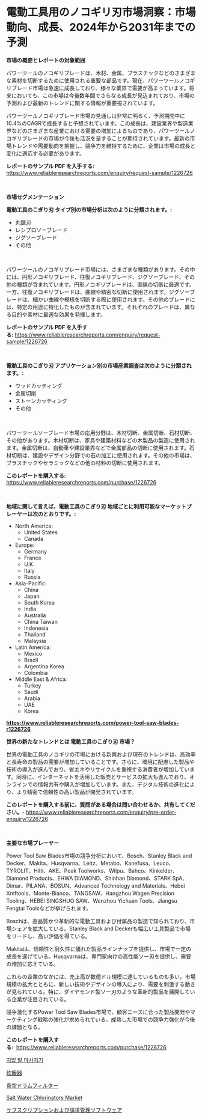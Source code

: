 <p><h1>電動工具用のノコギリ刃市場洞察：市場動向、成長、2024年から2031年までの予測</h1></p><p><strong>市場の概要とレポートの対象範囲</strong></p>
<p><p>パワーツールのノコギリブレードは、木材、金属、プラスチックなどのさまざまな素材を切断するために使用される重要な部品です。現在、パワーツールノコギリブレード市場は急速に成長しており、様々な業界で需要が高まっています。将来においても、この市場は今後数年間でさらなる成長が見込まれており、市場の予測および最新のトレンドに関する情報が重要視されています。</p><p>パワーツールノコギリブレード市場の見通しは非常に明るく、予測期間中に10.4%のCAGRで成長すると予想されています。この成長は、建設業界や製造業界などのさまざまな産業における需要の増加によるものであり、パワーツールノコギリブレードの市場が今後も活況を呈することが期待されています。最新の市場トレンドや需要動向を把握し、競争力を維持するために、企業は市場の成長と変化に適応する必要があります。</p></p>
<p><strong>レポートのサンプル PDF を入手する:</strong> <a href="https://www.reliableresearchreports.com/enquiry/request-sample/1226726">https://www.reliableresearchreports.com/enquiry/request-sample/1226726</a></p>
<p>&nbsp;</p>
<p><strong>市場セグメンテーション</strong></p>
<p><strong>電動工具のこぎり刃 タイプ別の市場分析は次のように分類されます。:</strong></p>
<p><ul><li>丸鋸刃</li><li>レシプロソーブレード</li><li>ジグソーブレード</li><li>その他</li></ul></p>
<p>&nbsp;</p>
<p><p>パワーツールのノコギリブレード市場には、さまざまな種類があります。その中には、円形ノコギリブレード、往復ノコギリブレード、ジグソーブレード、その他の種類が含まれています。円形ノコギリブレードは、直線の切断に最適です。一方、往復ノコギリブレードは、曲線や精密な切断に使用されます。ジグソーブレードは、細かい曲線や模様を切断する際に使用されます。その他のブレードには、特定の用途に特化したものが含まれています。それぞれのブレードは、異なる目的や素材に最適な効果を発揮します。</p></p>
<p><strong>レポートのサンプル PDF を入手する:</strong>&nbsp;<a href="https://www.reliableresearchreports.com/enquiry/request-sample/1226726">https://www.reliableresearchreports.com/enquiry/request-sample/1226726</a></p>
<p>&nbsp;</p>
<p><strong> 電動工具のこぎり刃 アプリケーション別の市場産業調査は次のように分類されます。:</strong></p>
<p><ul><li>ウッドカッティング</li><li>金属切削</li><li>ストーンカッティング</li><li>その他</li></ul></p>
<p>&nbsp;</p>
<p><p>パワーツールソーブレード市場の応用分野は、木材切断、金属切断、石材切断、その他があります。木材切断は、家具や建築材料などの木製品の製造に使用されます。金属切断は、自動車や建設業界などで金属部品の切断に使用されます。石材切断は、建設やデザイン分野での石の加工に使用されます。その他の市場は、プラスチックやセラミックなどの他の材料の切断に使用されます。</p></p>
<p><strong>このレポートを購入する:</strong>&nbsp; <a href="https://www.reliableresearchreports.com/purchase/1226726">https://www.reliableresearchreports.com/purchase/1226726</a></p>
<p>&nbsp;</p>
<p><strong>地域に関して言えば、電動工具のこぎり刃 地域ごとに利用可能なマーケットプレーヤーは次のとおりです。:</strong></p>
<p><ul>
    <li>
        North America:
        <ul>
            <li>United States</li>
            <li>Canada</li>
        </ul>
    </li>
    <li>
        Europe:
        <ul>
            <li>Germany</li>
            <li>France</li>
            <li>U.K.</li>
            <li>Italy</li>
            <li>Russia</li>
        </ul>
    </li>
    <li>
        Asia-Pacific:
        <ul>
            <li>China</li>
            <li>Japan</li>
            <li>South Korea</li>
            <li>India</li>
            <li>Australia</li>
            <li>China Taiwan</li>
            <li>Indonesia</li>
            <li>Thailand</li>
            <li>Malaysia</li>
        </ul>
    </li>
    <li>
        Latin America:
        <ul>
            <li>Mexico</li>
            <li>Brazil</li>
            <li>Argentina Korea</li>
            <li>Colombia</li>
        </ul>
    </li>
    <li>
        Middle East & Africa:
        <ul>
            <li>Turkey</li>
            <li>Saudi</li>
            <li>Arabia</li>
            <li>UAE</li>
            <li>Korea</li>
        </ul>
    </li>
    </ul></p>
<p><strong><a href="https://www.reliableresearchreports.com/power-tool-saw-blades-r1226726">https://www.reliableresearchreports.com/power-tool-saw-blades-r1226726</a></strong>&nbsp;</p>
<p><strong>世界の新たなトレンドとは 電動工具のこぎり刃 市場？</strong></p>
<p><p>世界の電動工具のノコギリの市場における新興および現在のトレンドは、高効率と長寿命の製品の需要が増加していることです。さらに、環境に配慮した製品や技術の導入が進んでおり、省エネやリサイクルを重視する消費者が増加しています。同時に、インターネットを活用した販売とサービスの拡大も進んでおり、オンラインでの情報共有や購入が増加しています。また、デジタル技術の進化により、より精密で信頼性の高い製品が開発されています。</p></p>
<p><strong>このレポートを購入する前に、質問がある場合は問い合わせるか、共有してください。</strong>- <a href="https://www.reliableresearchreports.com/enquiry/pre-order-enquiry/1226726">https://www.reliableresearchreports.com/enquiry/pre-order-enquiry/1226726</a></p>
<p>&nbsp;</p>
<p><strong>主要な市場プレーヤー</strong></p>
<p><p>Power Tool Saw Blades市場の競争分析において、Bosch、Stanley Black and Decker、Makita、Husqvarna、Leitz、Metabo、Kanefusa、Leuco、TYROLIT、Hilti、AKE、Peak Toolworks、Wilpu、Bahco、Kinkelder、Diamond Products、EHWA DIAMOND、Shinhan Diamond、STARK SpA、Dimar、PILANA、BOSUN、Advanced Technology and Materials、Hebei Xmftools、Monte-Bianco、TANGSAW、Hangzhou Wagen Precision Tooling、HEBEI SINGSHUO SAW、Wenzhou Yichuan Tools、Jiangsu Fengtai Toolsなどが挙げられます。</p><p>Boschは、高品質かつ革新的な電動工具および付属品の製造で知られており、市場シェアを拡大している。Stanley Black and Deckerも幅広い工具製品で市場をリードし、高い評価を得ている。</p><p>Makitaは、信頼性と耐久性に優れた製品ラインナップを提供し、市場で一定の成長を遂げている。Husqvarnaは、専門家向けの高性能ソー刃を提供し、需要の増加に応えている。</p><p>これらの企業のなかには、売上高が数億ドル規模に達しているものも多い。市場規模の拡大とともに、新しい技術やデザインの導入により、需要を刺激する動きが見られている。特に、ダイヤモンド製ソー刃のような革新的製品を展開している企業が注目されている。</p><p>競争激化するPower Tool Saw Blades市場で、顧客ニーズに合った製品開発やマーケティング戦略の強化が求められている。成熟した市場での競争力強化が今後の課題となる。</p></p>
<p><strong>このレポートを購入する:</strong>&nbsp;&nbsp;<a href="https://www.reliableresearchreports.com/purchase/1226726">https://www.reliableresearchreports.com/purchase/1226726</a></p>
<p><p><a href="https://medium.com/@jeremysnyder277/%EB%8B%A4%EC%9D%8C-%EB%AC%B8%EC%9E%A5%EC%9D%84-%ED%95%9C%EA%B5%AD%EC%96%B4%EB%A1%9C-%EB%B2%88%EC%97%AD%ED%95%98%EC%8B%AD%EC%8B%9C%EC%98%A4-quot-%EC%8B%9C%EC%95%84%EC%93%B0-%EB%B0%9C-%EB%A7%88%EC%82%AC%EC%A7%80%EA%B8%B0-%EC%8B%9C%EC%9E%A5-%EC%84%B1%EA%B3%B5%EC%A0%81%EC%9D%B8-%EB%B9%84%EC%A6%88%EB%8B%88%EC%8A%A4-%EC%A0%84%EB%9E%B5%EC%9D%98-%ED%95%B5%EC%8B%AC-2031%EB%85%84%EA%B9%8C%EC%A7%80%EC%9D%98-%EC%98%88%EC%B8%A1-quot-e9c61b2b4c6a">지압 발 마사지기</a></p><p><a href="https://github.com/marbadji/Market-Research-Report-List-1/blob/main/218634427347.md">炊飯器</a></p><p><a href="https://medium.com/@lewis15david/%E7%9C%9F%E7%A9%BA%E3%83%89%E3%83%A9%E3%83%A0%E3%83%95%E3%82%A3%E3%83%AB%E3%82%BF%E3%83%BC%E5%B8%82%E5%A0%B4%E3%81%AF-%E5%B8%82%E5%A0%B4%E3%82%B7%E3%82%A7%E3%82%A2-%E5%B8%82%E5%A0%B4%E5%8B%95%E5%90%91-%E5%B8%82%E5%A0%B4%E6%88%90%E9%95%B7%E3%81%AB%E9%96%A2%E3%81%99%E3%82%8B%E6%83%85%E5%A0%B1%E3%82%92%E6%8F%90%E4%BE%9B%E3%81%97%E3%81%A6%E3%81%84%E3%81%BE%E3%81%99-c93fa6e4e82f">真空ドラムフィルター</a></p><p><a href="https://github.com/josesg55/Market-Research-Report-List-2/blob/main/salt-water-chlorinators-market.md">Salt Water Chlorinators Market</a></p><p><a href="https://github.com/KaydenJohns1964/Market-Research-Report-List-1/blob/main/614620127349.md">サブスクリプションおよび請求管理ソフトウェア</a></p></p>